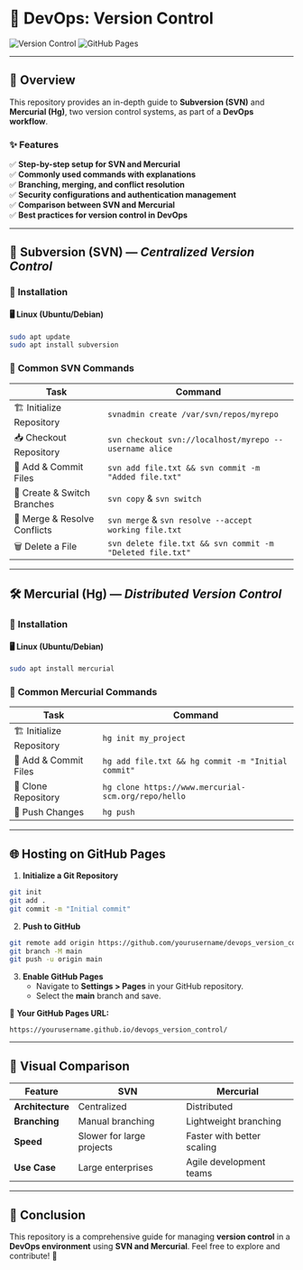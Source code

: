 # 🚀 DevOps: Version Control

![Version Control](https://img.shields.io/badge/Version%20Control-SVN%20%7C%20Mercurial-blue.svg)
![GitHub Pages](https://img.shields.io/badge/Hosted%20on-GitHub%20Pages-orange.svg)

---

## 📌 Overview
This repository provides an in-depth guide to **Subversion (SVN)** and **Mercurial (Hg)**, two version control systems, as part of a **DevOps workflow**.

### ✨ Features
✅ **Step-by-step setup for SVN and Mercurial**  
✅ **Commonly used commands with explanations**  
✅ **Branching, merging, and conflict resolution**  
✅ **Security configurations and authentication management**  
✅ **Comparison between SVN and Mercurial**  
✅ **Best practices for version control in DevOps**  

---

## 🎯 Subversion (SVN) — *Centralized Version Control*
### 🔹 **Installation**
#### 🖥️ Linux (Ubuntu/Debian)
```bash
sudo apt update
sudo apt install subversion
```

### 🔹 **Common SVN Commands**
| Task | Command |
|---|---|
| 🏗 Initialize Repository | `svnadmin create /var/svn/repos/myrepo` |
| 📥 Checkout Repository | `svn checkout svn://localhost/myrepo --username alice` |
| 📄 Add & Commit Files | `svn add file.txt && svn commit -m "Added file.txt"` |
| 🔀 Create & Switch Branches | `svn copy` & `svn switch` |
| 🔄 Merge & Resolve Conflicts | `svn merge` & `svn resolve --accept working file.txt` |
| 🗑 Delete a File | `svn delete file.txt && svn commit -m "Deleted file.txt"` |

---

## 🛠 Mercurial (Hg) — *Distributed Version Control*
### 🔹 **Installation**
#### 🖥️ Linux (Ubuntu/Debian)
```bash
sudo apt install mercurial
```

### 🔹 **Common Mercurial Commands**
| Task | Command |
|---|---|
| 🏗 Initialize Repository | `hg init my_project` |
| 📄 Add & Commit Files | `hg add file.txt && hg commit -m "Initial commit"` |
| 🔁 Clone Repository | `hg clone https://www.mercurial-scm.org/repo/hello` |
| 🚀 Push Changes | `hg push` |

---

## 🌐 Hosting on GitHub Pages
1. **Initialize a Git Repository**
```bash
git init
git add .
git commit -m "Initial commit"
```
2. **Push to GitHub**
```bash
git remote add origin https://github.com/yourusername/devops_version_control.git
git branch -M main
git push -u origin main
```
3. **Enable GitHub Pages**
   - Navigate to **Settings > Pages** in your GitHub repository.
   - Select the **main** branch and save.

🔗 **Your GitHub Pages URL:**  
```
https://yourusername.github.io/devops_version_control/
```

---

## 🎨 Visual Comparison
| Feature | SVN | Mercurial |
|---|---|---|
| **Architecture** | Centralized | Distributed |
| **Branching** | Manual branching | Lightweight branching |
| **Speed** | Slower for large projects | Faster with better scaling |
| **Use Case** | Large enterprises | Agile development teams |

---

## 🚀 Conclusion
This repository is a comprehensive guide for managing **version control** in a **DevOps environment** using **SVN and Mercurial**. Feel free to explore and contribute! 🎉
